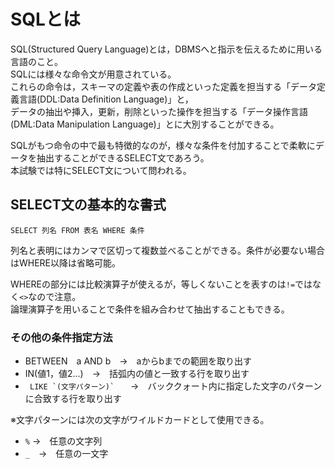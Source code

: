 # SQLとは

SQL(Structured Query Language)とは，DBMSへと指示を伝えるために用いる言語のこと。  
SQLには様々な命令文が用意されている。  
これらの命令は，スキーマの定義や表の作成といった定義を担当する「データ定義言語(DDL:Data Definition Language)」と，  
データの抽出や挿入，更新，削除といった操作を担当する「データ操作言語(DML:Data Manipulation Language)」とに大別することができる。  

SQLがもつ命令の中で最も特徴的なのが，様々な条件を付加することで柔軟にデータを抽出することができるSELECT文であろう。  
本試験では特にSELECT文について問われる。  

## SELECT文の基本的な書式

`SELECT 列名 FROM 表名 WHERE 条件`

列名と表明にはカンマで区切って複数並べることができる。条件が必要ない場合はWHERE以降は省略可能。  

WHEREの部分には比較演算子が使えるが，等しくないことを表すのは`!=`ではなく`<>`なので注意。  
論理演算子を用いることで条件を組み合わせて抽出することもできる。  

### その他の条件指定方法


- BETWEEN　a AND b　→　aからbまでの範囲を取り出す
- IN(値1，値2...)　→　括弧内の値と一致する行を取り出す
- `` LIKE `(文字パターン)`　``　→　バッククォート内に指定した文字のパターンに合致する行を取り出す

※文字パターンには次の文字がワイルドカードとして使用できる。
- `%` →　任意の文字列
- `_`　→　任意の一文字
